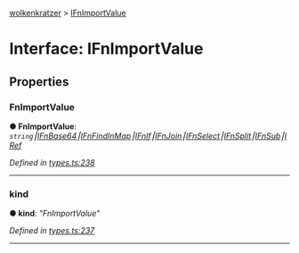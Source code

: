 [wolkenkratzer](../README.md) > [IFnImportValue](../interfaces/ifnimportvalue.md)



# Interface: IFnImportValue


## Properties
<a id="fnimportvalue"></a>

###  FnImportValue

**●  FnImportValue**:  *`string`⎮[IFnBase64](ifnbase64.md)⎮[IFnFindInMap](ifnfindinmap.md)⎮[IFnIf](ifnif.md)⎮[IFnJoin](ifnjoin.md)⎮[IFnSelect](ifnselect.md)⎮[IFnSplit](ifnsplit.md)⎮[IFnSub](ifnsub.md)⎮[IRef](iref.md)* 

*Defined in [types.ts:238](https://github.com/arminhammer/wolkenkratzer/blob/d6206d8/src/types.ts#L238)*





___

<a id="kind"></a>

###  kind

**●  kind**:  *"FnImportValue"* 

*Defined in [types.ts:237](https://github.com/arminhammer/wolkenkratzer/blob/d6206d8/src/types.ts#L237)*





___


